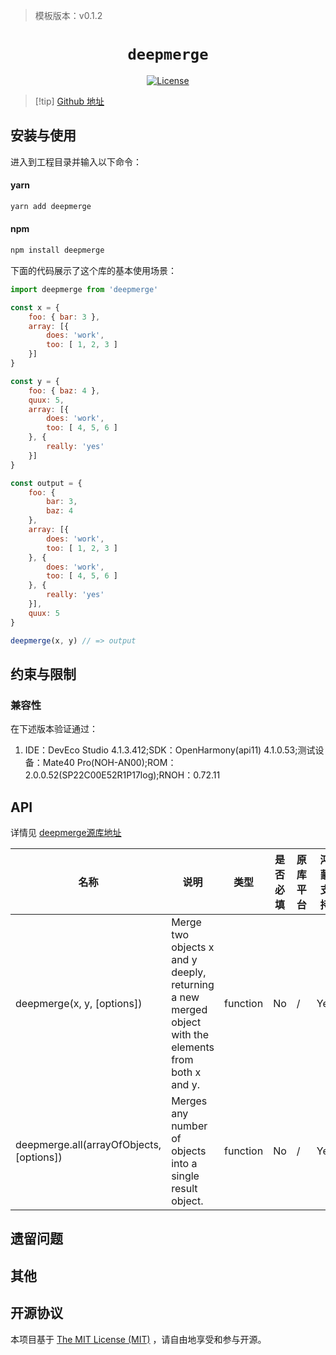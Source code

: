 > 模板版本：v0.1.2

<p align="center">
  <h1 align="center"> <code>deepmerge</code> </h1>
</p>
<p align="center">
    <a href="https://github.com/TehShrike/deepmerge/blob/master/license.txt">
        <img src="https://img.shields.io/badge/license-MIT-green.svg" alt="License" />
    </a>
</p>

>[!tip] [Github 地址](https://github.com/TehShrike/deepmerge)


## 安装与使用

进入到工程目录并输入以下命令：

#### **yarn**

```bash
yarn add deepmerge
```
<!-- tabs:start -->

#### **npm**

```bash
npm install deepmerge
```

<!-- tabs:end -->

下面的代码展示了这个库的基本使用场景：

```js
import deepmerge from 'deepmerge'

const x = {
	foo: { bar: 3 },
	array: [{
		does: 'work',
		too: [ 1, 2, 3 ]
	}]
}

const y = {
	foo: { baz: 4 },
	quux: 5,
	array: [{
		does: 'work',
		too: [ 4, 5, 6 ]
	}, {
		really: 'yes'
	}]
}

const output = {
	foo: {
		bar: 3,
		baz: 4
	},
	array: [{
		does: 'work',
		too: [ 1, 2, 3 ]
	}, {
		does: 'work',
		too: [ 4, 5, 6 ]
	}, {
		really: 'yes'
	}],
	quux: 5
}

deepmerge(x, y) // => output
```

## 约束与限制

### 兼容性

 在下述版本验证通过：

 1. IDE：DevEco Studio 4.1.3.412;SDK：OpenHarmony(api11) 4.1.0.53;测试设备：Mate40 Pro(NOH-AN00);ROM：2.0.0.52(SP22C00E52R1P17log);RNOH：0.72.11

## API

详情见 [deepmerge源库地址](https://github.com/TehShrike/deepmerge)

| 名称 | 说明 | 类型 | 是否必填 | 原库平台 | 鸿蒙支持 |
| ---- | ---- | ---- | -------- | -------- | -------- |
| deepmerge(x, y, [options]) | Merge two objects x and y deeply, returning a new merged object with the elements from both x and y. | function | No | / | Yes |
| deepmerge.all(arrayOfObjects, [options]) | Merges any number of objects into a single result object. | function | No | / | Yes |

## 遗留问题

## 其他

## 开源协议

本项目基于 [The MIT License (MIT)](https://github.com/TehShrike/deepmerge/blob/master/license.txt) ，请自由地享受和参与开源。
